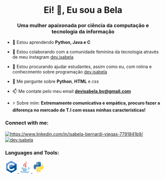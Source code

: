 <h1 align="center">Ei! 👋, Eu sou a Bela</h1>
<h3 align="center">Uma mulher apaixonada por ciência da computação e tecnologia da informação</h3>

- 🌱 Estou aprendendo **Python, Java e C**

- 👯 Estou colaborando com a comunidade feminina da tecnologia através de meu instagram [dev.isabela](https://www.instagram.com/dev.isabela/)

- 🤝 Estou procurando ajudar estudantes, assim como eu, com rotina e conhecimento sobre programação [dev.isabela](https://www.instagram.com/dev.isabela/)

- 💬 Me pergunte sobre **Python**, **HTML** e *css*

- 📫 Me contate pelo meu email **devisabela.bv@gmail.com**

- ⚡ Sobre mim: **Extremamente comunicativa e empática, procuro fazer a diferença no mercado de T.I com essas minhas características!**

<h3 align="left">Connect with me:</h3>
<p align="left">
<a href="https://linkedin.com/in/https://www.linkedin.com/in/isabela-bernardi-viegas-7791841b9/" target="blank"><img align="center" src="https://raw.githubusercontent.com/rahuldkjain/github-profile-readme-generator/master/src/images/icons/Social/linked-in-alt.svg" alt="https://www.linkedin.com/in/isabela-bernardi-viegas-7791841b9/" height="30" width="40" /></a>
<a href="https://instagram.com/dev.isabela" target="blank"><img align="center" src="https://raw.githubusercontent.com/rahuldkjain/github-profile-readme-generator/master/src/images/icons/Social/instagram.svg" alt="dev.isabela" height="30" width="40" /></a>
</p>

<h3 align="left">Languages and Tools:</h3>
<p align="left"> <a href="https://www.cprogramming.com/" target="_blank" rel="noreferrer"> <img src="https://raw.githubusercontent.com/devicons/devicon/master/icons/c/c-original.svg" alt="c" width="40" height="40"/> </a> <a href="https://www.java.com" target="_blank" rel="noreferrer"> <img src="https://raw.githubusercontent.com/devicons/devicon/master/icons/java/java-original.svg" alt="java" width="40" height="40"/> </a> <a href="https://www.python.org" target="_blank" rel="noreferrer"> <img src="https://raw.githubusercontent.com/devicons/devicon/master/icons/python/python-original.svg" alt="python" width="40" height="40"/> </a> </p>
